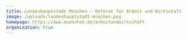 ```yaml
---
title: Landeshauptstadt München – Referat für Arbeit und Wirtschaft
image: /uploads/landeshauptstadt-münchen.png
homepage: https://www.muenchen.de/arbeitundwirtschaft
organization: true
---
```

